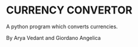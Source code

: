 # CURRENCY CONVERTOR
A python program which converts currencies.

By Arya Vedant and Giordano Angelica
